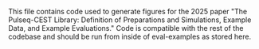 This file contains code used to generate figures for the 2025 paper "The Pulseq-CEST Library: Definition of Preparations and Simulations, Example Data, and Example Evaluations." Code is compatible with the rest of the codebase and should be run from inside of eval-examples as stored here.
